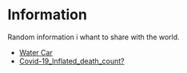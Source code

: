 # Information
Random information i whant to share with the world.

- [Water Car](https://www.youtube.com/watch?v=wjeM2IBhtlc)
- [Covid-19_Inflated_death_count?](https://www.aamc.org/news-insights/how-are-covid-19-deaths-counted-it-s-complicated)
